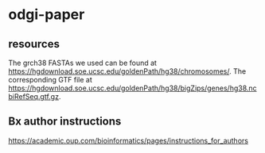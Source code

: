 # odgi-paper

## resources

The grch38 FASTAs we used can be found at https://hgdownload.soe.ucsc.edu/goldenPath/hg38/chromosomes/. The corresponding GTF file at https://hgdownload.soe.ucsc.edu/goldenPath/hg38/bigZips/genes/hg38.ncbiRefSeq.gtf.gz.

## Bx author instructions
https://academic.oup.com/bioinformatics/pages/instructions_for_authors 
